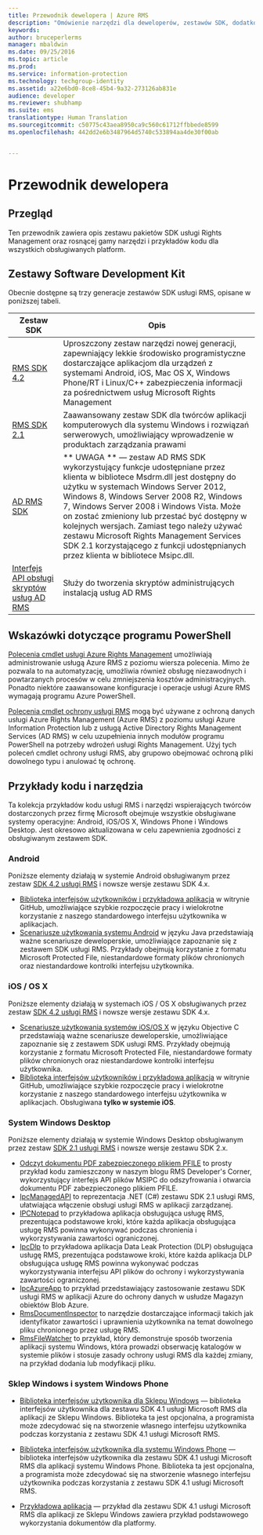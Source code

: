 ```yaml
---
title: Przewodnik dewelopera | Azure RMS
description: "Omówienie narzędzi dla deweloperów, zestawów SDK, dodatkowych bibliotek i przykładów kodu."
keywords: 
author: bruceperlerms
manager: mbaldwin
ms.date: 09/25/2016
ms.topic: article
ms.prod: 
ms.service: information-protection
ms.technology: techgroup-identity
ms.assetid: a22e6bd0-8ce8-45b4-9a32-273126ab831e
audience: developer
ms.reviewer: shubhamp
ms.suite: ems
translationtype: Human Translation
ms.sourcegitcommit: c50775c43aea8950ca9c560c61712ffbbede8599
ms.openlocfilehash: 442dd2e6b3487964d5740c533894aa4de30f00ab


---
```


# <a name="developers-guide"></a>Przewodnik dewelopera

## <a name="overview"></a>Przegląd ##
Ten przewodnik zawiera opis zestawu pakietów SDK usługi Rights Management oraz rosnącej gamy narzędzi i przykładów kodu dla wszystkich obsługiwanych platform.

## <a name="software-development-kits"></a>Zestawy Software Development Kit ##
Obecnie dostępne są trzy generacje zestawów SDK usługi RMS, opisane w poniższej tabeli.

| Zestaw SDK | Opis |
|------|---------|
| [RMS SDK 4.2](active-directory-rights-management-services-multi-platform-thin-client-sdk-portal.md) | Uproszczony zestaw narzędzi nowej generacji, zapewniający lekkie środowisko programistyczne dostarczające aplikacjom dla urządzeń z systemami Android, iOS, Mac OS X, Windows Phone/RT i Linux/C++ zabezpieczenia informacji za pośrednictwem usług Microsoft Rights Management |
| [RMS SDK 2.1](microsoft-information-protection-and-control-client-portal.md) | Zaawansowany zestaw SDK dla twórców aplikacji komputerowych dla systemu Windows i rozwiązań serwerowych, umożliwiający wprowadzenie w produktach zarządzania prawami|
|[AD RMS SDK](https://msdn.microsoft.com/library/cc530379.aspx)|** UWAGA ** — zestaw AD RMS SDK wykorzystujący funkcje udostępniane przez klienta w bibliotece Msdrm.dll jest dostępny do użytku w systemach Windows Server 2012, Windows 8, Windows Server 2008 R2, Windows 7, Windows Server 2008 i Windows Vista. Może on zostać zmieniony lub przestać być dostępny w kolejnych wersjach. Zamiast tego należy używać zestawu Microsoft Rights Management Services SDK 2.1 korzystającego z funkcji udostępnianych przez klienta w bibliotece Msipc.dll.|
|[Interfejs API obsługi skryptów usług AD RMS](https://msdn.microsoft.com/en-us/library/bb968797.aspx)| Służy do tworzenia skryptów administrujących instalacją usług AD RMS|

## <a name="powershell-guidance"></a>Wskazówki dotyczące programu PowerShell

[Polecenia cmdlet usługi Azure Rights Management](https://msdn.microsoft.com/library/azure/dn629398.aspx) umożliwiają administrowanie usługą Azure RMS z poziomu wiersza polecenia. Mimo że pozwala to na automatyzację, umożliwia również obsługę niezawodnych i powtarzanych procesów w celu zmniejszenia kosztów administracyjnych. Ponadto niektóre zaawansowane konfiguracje i operacje usługi Azure RMS wymagają programu Azure PowerShell.

[Polecenia cmdlet ochrony usługi RMS](https://msdn.microsoft.com/library/azure/mt433195.aspx) mogą być używane z ochroną danych usługi Azure Rights Management (Azure RMS) z poziomu usługi Azure Information Protection lub z usługą Active Directory Rights Management Services (AD RMS) w celu uzupełnienia innych modułów programu PowerShell na potrzeby wdrożeń usługi Rights Management. Użyj tych poleceń cmdlet ochrony usługi RMS, aby grupowo obejmować ochroną pliki dowolnego typu i anulować tę ochronę.

## <a name="code-samples-and-tools"></a>Przykłady kodu i narzędzia
Ta kolekcja przykładów kodu usługi RMS i narzędzi wspierających twórców dostarczonych przez firmę Microsoft obejmuje wszystkie obsługiwane systemy operacyjne: Android, iOS/OS X, Windows Phone i Windows Desktop. Jest okresowo aktualizowana w celu zapewnienia zgodności z obsługiwanym zestawem SDK.

### <a name="android"></a>Android

Poniższe elementy działają w systemie Android obsługiwanym przez zestaw [SDK 4.2 usługi RMS](active-directory-rights-management-services-multi-platform-thin-client-sdk-portal.md) i nowsze wersje zestawu SDK 4.x.

- [Biblioteka interfejsów użytkowników i przykładowa aplikacja](https://github.com/AzureAD/rms-sdk-ui-for-android) w witrynie GitHub, umożliwiające szybkie rozpoczęcie pracy i wielokrotne korzystanie z naszego standardowego interfejsu użytkownika w aplikacjach.
- [Scenariusze użytkowania systemu Android](https://msdn.microsoft.com/en-us/library/dn758246(v=vs.85).aspx) w języku Java przedstawiają ważne scenariusze deweloperskie, umożliwiające zapoznanie się z zestawem SDK usługi RMS. Przykłady obejmują korzystanie z formatu Microsoft Protected File, niestandardowe formaty plików chronionych oraz niestandardowe kontrolki interfejsu użytkownika.

### <a name="ios-os-x"></a>iOS / OS X

Poniższe elementy działają w systemach iOS / OS X obsługiwanych przez zestaw [SDK 4.2 usługi RMS](active-directory-rights-management-services-multi-platform-thin-client-sdk-portal.md) i nowsze wersje zestawu SDK 4.x.

- [Scenariusze użytkowania systemów iOS/OS X](https://msdn.microsoft.com/en-us/library/dn758307(v=vs.85).aspx) w języku Objective C przedstawiają ważne scenariusze deweloperskie, umożliwiające zapoznanie się z zestawem SDK usługi RMS. Przykłady obejmują korzystanie z formatu Microsoft Protected File, niestandardowe formaty plików chronionych oraz niestandardowe kontrolki interfejsu użytkownika.
- [Biblioteka interfejsów użytkowników i przykładowa aplikacja](https://github.com/AzureAD/rms-sdk-ui-for-ios) w witrynie GitHub, umożliwiające szybkie rozpoczęcie pracy i wielokrotne korzystanie z naszego standardowego interfejsu użytkownika w aplikacjach. Obsługiwana **tylko w systemie iOS**.

### <a name="windows-desktop"></a>System Windows Desktop

Poniższe elementy działają w systemie Windows Desktop obsługiwanym przez zestaw [SDK 2.1 usługi RMS](microsoft-information-protection-and-control-client-portal.md) i nowsze wersje zestawu SDK 2.x.

- [Odczyt dokumentu PDF zabezpieczonego plikiem PFILE](https://blogs.msdn.microsoft.com/rms/2015/11/09/reading-a-pfile-protected-pdf/) to prosty przykład kodu zamieszczony w naszym blogu RMS Developer's Corner, wykorzystujący interfejs API plików MSIPC do odszyfrowania i otwarcia dokumentu PDF zabezpieczonego plikiem PFILE.
- [IpcManagedAPI](https://github.com/Azure-Samples/active-directory-dotnet-rms) to reprezentacja .NET (C#) zestawu SDK 2.1 usługi RMS, ułatwiająca włączenie obsługi usługi RMS w aplikacji zarządzanej.
- [IPCNotepad](https://code.msdn.microsoft.com/ipcnotepad-sample-f67dae80) to przykładowa aplikacja obsługująca usługę RMS, prezentująca podstawowe kroki, które każda aplikacja obsługująca usługę RMS powinna wykonywać podczas chronienia i wykorzystywania zawartości ograniczonej.
- [IpcDlp](https://github.com/Azure-Samples/active-directory-dotnet-rms) to przykładowa aplikacja Data Leak Protection (DLP) obsługująca usługę RMS, prezentująca podstawowe kroki, które każda aplikacja DLP obsługująca usługę RMS powinna wykonywać podczas wykorzystywania interfejsu API plików do ochrony i wykorzystywania zawartości ograniczonej.
- [IpcAzureApp](https://github.com/Azure-Samples/active-directory-dotnet-rms) to przykład przedstawiający zastosowanie zestawu SDK usługi RMS w aplikacji Azure do ochrony danych w usłudze Magazyn obiektów Blob Azure.
- [RmsDocumentInspector](https://github.com/Azure-Samples/active-directory-dotnet-rms) to narzędzie dostarczające informacji takich jak identyfikator zawartości i uprawnienia użytkownika na temat dowolnego pliku chronionego przez usługę RMS.
- [RmsFileWatcher](https://github.com/Azure-Samples/active-directory-dotnet-rms) to przykład, który demonstruje sposób tworzenia aplikacji systemu Windows, która prowadzi obserwację katalogów w systemie plików i stosuje zasady ochrony usługi RMS dla każdej zmiany, na przykład dodania lub modyfikacji pliku.

### <a name="windows-store-and-phone"></a>Sklep Windows i system Windows Phone

- [Biblioteka interfejsów użytkownika dla Sklepu Windows](https://github.com/AzureAD/rms-sdk-ui-for-windowsstore) — biblioteka interfejsów użytkownika dla zestawu SDK 4.1 usługi Microsoft RMS dla aplikacji ze Sklepu Windows. Biblioteka ta jest opcjonalna, a programista może zdecydować się na stworzenie własnego interfejsu użytkownika podczas korzystania z zestawu SDK 4.1 usługi Microsoft RMS.

- [Biblioteka interfejsów użytkownika dla systemu Windows Phone](https://github.com/AzureAD/rms-sdk-ui-for-winphone) — biblioteka interfejsów użytkownika dla zestawu SDK 4.1 usługi Microsoft RMS dla aplikacji systemu Windows Phone. Biblioteka ta jest opcjonalna, a programista może zdecydować się na stworzenie własnego interfejsu użytkownika podczas korzystania z zestawu SDK 4.1 usługi Microsoft RMS.

- [Przykładowa aplikacja](https://github.com/Azure-Samples/active-directory-dotnet-rms-windowsstore) — przykład dla zestawu SDK 4.1 usługi Microsoft RMS dla aplikacji ze Sklepu Windows zawiera przykład podstawowego wykorzystania dokumentów dla platformy.



<!--HONumber=Oct16_HO5-->


